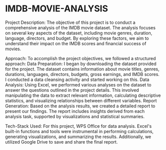 # IMDB-MOVIE-ANALYSIS
Project Description:
The objective of this project is to conduct a comprehensive analysis of the IMDB movie
dataset. The analysis focuses on several key aspects of the dataset, including movie genres,
duration, language, directors, and budget. By exploring these factors, we aim to understand
their impact on the IMDB scores and financial success of movies.

Approach:
To accomplish the project objectives, we followed a structured approach:
Data Preparation: I began by downloading the dataset provided for the project. The
dataset contains information about movie titles, genres, durations, languages,
directors, budgets, gross earnings, and IMDB scores. I conducted a data cleansing
activity and started working on this.
Data Analysis: Using Excel, we performed various analyses on the dataset to answer
the questions outlined in the project details. This involved manipulating the data to
extract relevant information, calculating descriptive statistics, and visualizing
relationships between different variables.
Report Generation: Based on the analysis results, we created a detailed report to
present our findings. The report includes insights derived from each analysis task,
supported by visualizations and statistical summaries.

Tech-Stack Used:
For this project, WPS Office for data analysis. Excel's built-in functions and tools were
instrumental in performing calculations, generating visualizations, and summarizing the
results. Additionally, we utilized Google Drive to save and share the final report.
